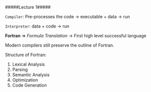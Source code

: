 #####Lecture 1#####

`Compiler`: Pre-processes the code -> executable + data -> run

`Interpreter`: data + code -> run

**Fortran** => *Formula Translation* -> First high level successful language

Modern compilers still preserve the outline of Fortran. 

Structure of Fortran:

1. Lexical Analysis
2. Parsing
3. Semantic Analysis
4. Optimization
5. Code Generation
